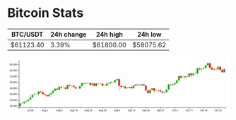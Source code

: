 # Bitcoin Stats

BTC/USDT|24h change|24h high|24h low|
|---|---|---|---|
|$61123.40|3.39%|$61800.00|$58075.62|

<img src="./chart.svg">
